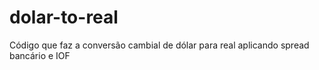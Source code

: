 # dolar-to-real
Código que faz a conversão cambial de dólar para real aplicando spread bancário e IOF

